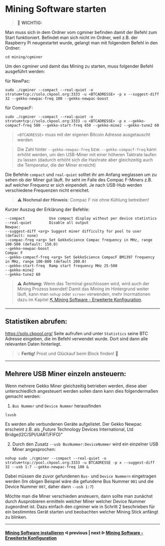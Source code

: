 # Mining Software starten

> :memo: **WICHTIG:**

Man muss sich in dem Ordner vom cgminer befinden damit der Befehl zum Start funktioniert. Befindet man sich nicht im Ordner, weil z.B. der Raspberry Pi neugestartet wurde, gelangt man mit folgendem Befehl in den Ordner:

```shell
cd mining/cgminer
```

Um den cgminer und damit das Mining zu starten, muss folgender Befehl ausgeführt werden:

für NewPac:

```shell
sudo ./cgminer --compact --real-quiet -o stratum+tcp://solo.ckpool.org:3333 -u <BTCADRESSE> -p x --suggest-diff 32 --gekko-newpac-freq 100 --gekko-newpac-boost
```

für CompacF:

```shell
sudo ./cgminer --compact --real-quiet -o stratum+tcp://solo.ckpool.org:3333 -u <BTCADRESSE> -p x --gekko-compacf-freq 500 --gekko-start-freq 450 --gekko-mine2 --gekko-tune2 60
```

> `<BTCADRESSE>` muss mit der eigenen Bitcoin Adresse ausgetauscht werden

> Die Zahl hinter `--gekko-newpac-freq` bzw. `--gekko-compacf-freq` kann erhöht werden, um den USB-Miner mit einer höheren Taktrate laufen zu lassen (dadurch erhöht sich die Hashrate aber gleichzeitig auch die Temperatur, die der Miner erreicht)

Die Befehle `compact` und `real-quiet` solltet ihr am Anfang weglassen um zu sehen ob der Miner gut läuft. Ihr seht im Falle des Compac F-Miners z.B. auf welcher Frequenz er sich einpendelt. Je nach USB-Hub werden verschiedene Frequenzen nicht erreichet. 

> :warning: **Nochmal der Hinweis**: Compac F nie ohne Kühlung betreiben!

Kurzer Auszug der Erklärung der Befehle:

```shell
--compact           Use compact display without per device statistics
--real-quiet        Disable all output
Newpac:
--suggest-diff <arg> Suggest miner difficulty for pool to user (default: none)
--compac-freq <arg> Set GekkoScience Compac frequency in MHz, range 100-500 (default: 150.0)
--gekko-newpac-boost
Compac F
--gekko-compacf-freq <arg> Set GekkoScience CompacF BM1397 frequency in MHz, range 100-800 (default 200.0)
--gekko-start-freq  Ramp start frequency MHz 25-500 
--gekko-mine2 
--gekko-tune2 60
```

> :warning: **Achtung:** Wenn das Terminal geschlossen wird, wird auch der Mining Prozess beendet!
> Damit das Mining im Hintergrund weiter läuft, kann man `nohup` oder `screen` verwenden, mehr Inormationen dazu im Kapitel [⛏ Mining Software - Erweiterte Konfiguration](EnhancedConfiguration.md).

<!--
```shell
nohup <COMMAND> &
```

Um zu überprüfen, ob der Mining Prozess läuft, kann folgender Befehl ausgeführt werden:

```shell
cat nohup.out
```

Es wird ein Standbild von dem Prozess gezeigt.
Der USB-Miner blinkt mit einer weißen LED, wenn das Mining aktiv ist. Dadurch kann unkompliziert und visuell überprüft werden, ob das Mining läuft.

Die aktiven Prozesse des Raspberry Pis können mit diesem Befehl angezeigt werden:

```shell
top
```

Um die Prozess Übersicht zu beenden einfach die `Q`-Taste drücken.

Damit der cgminer beendet werden kann muss folgender Befehl ausgeführt werden:

```shell
sudo kill 1234
```

Anstelle von `1234` muss die Prozess-Nummer vom cgminer eingefügt werden (Diese steht links in der Prozess Übersicht).

Wenn man den Befehl für den cgminer im Hintergrund mehrmals gestartet hat, läuft der cgminer mehrfach im Hintergrund. Es ist dann zu empfehlen die Prozesse zu beenden damit nur einer aktiv ist.
-->
---

## Statistiken abrufen:

https://solo.ckpool.org/
Seite aufrufen und unter `Statistics` seine BTC Adresse eingeben, die im Befehl verwendet wurde. Dort sind dann alle relevanten Daten hinterlegt.

> :bulb: **Fertig!** Prost und Glückauf beim Block finden! 👷

---

## Mehrere USB Miner einzeln ansteuern:

Wenn mehrere Gekko Miner gleichzeitig betrieben werden, diese aber unterschiedlich angesteuert werden sollen dann kann dies folgendermaßen gemacht werden:

1. `Bus Nummer` und `Device Nummer` herausfinden

```shell
lsusb
```

Es werden alle verbundenen Geräte aufgelistet. Der Gekko Newpac erscheint z.B. als „Future Technology Devices International, Ltd Bridge(I2C/SPI/UART/FIFO)“

2. Durch den Zusatz `--usb BusNummer:DeviceNummer` wird ein einzelner USB Miner angesprochen:

```shell
nohup sudo ./cgminer --compact --real-quiet -o stratum+tcp://pool.ckpool.org:3333 -u BTCADRESSE -p x --suggest-diff 32 --usb 1:7 --gekko-newpac-freq 100 &
```

Dabei müssen die zuvor gefundenen `Bus-` und `Device Nummern` eingetragen werden (Im obigen Beispiel wäre die gefundene Bus Nummer `001` und die Device Nummer `007`, daher dann `--usb 1:7`)

Möchte man die Miner verschieden ansteuern, dann sollte man zunächst durch Ausprobieren ermitteln welcher Miner welcher Device Nummer zugeordnet ist. Dazu einfach den cgminer wie in Schritt 2 beschrieben für ein bestimmtes Gerät starten und beobachten welcher Mining Stick anfängt zu blinken.

---

####  [Mining Software installieren](/install_miner.md)  ᐊ  previous | next  ᐅ  [Mining Software - Erweiterte Konfiguration](EnhancedConfiguration.md)
